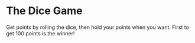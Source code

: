 # The Dice Game

Get points by rolling the dice, then hold your points when you want. First to get 100 points is the winner!
